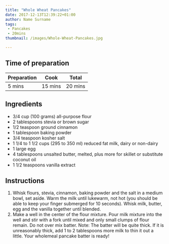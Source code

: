 ```yaml
---
title: "Whole Wheat Pancakes"
date: 2017-12-13T12:39:22+01:00
author: Name Surname
tags:
 - Pancakes
 - 20mins
thumbnail: /images/Whole-Wheat-Pancakes.jpg

---
```

## Time of preparation
 Preparation 	| Cook 			| Total
  ------------- | ------------- |-------------
  5 mins		| 15 mins 		|20 mins

## Ingredients
-	3/4 cup (100 grams) all-purpose flour
-	2 tablespoons stevia or brown sugar
-	1/2 teaspoon ground cinnamon
-	1 tablespoon baking powder
-	3/4 teaspoon kosher salt
-	1 1/4 to 1 1/2 cups (295 to 350 ml) reduced fat milk, dairy or non-dairy
-	1 large egg
-	4 tablespoons unsalted butter, melted, plus more for skillet or substitute coconut oil
-	1 1/2 teaspoons vanilla extract


## Instructions
1. Whisk flours, stevia, cinnamon, baking powder and the salt in a medium bowl, set aside. Warm the milk until lukewarm, not hot (you should be able to keep your finger submerged for 10 seconds). Whisk milk, butter, egg and the vanilla together until blended.
2. Make a well in the center of the flour mixture. Pour milk mixture into the well and stir with a fork until mixed and only small clumps of flour remain. Do not over mix batter. Note: The batter will be quite thick. If it is unreasonably thick, add 1 to 2 tablespoons more milk to thin it out a little. Your wholemeal pancake batter is ready!